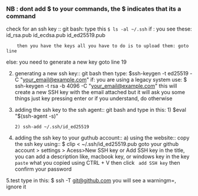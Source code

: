 ### NB : dont add $ to your commands, the $ indicates that its a command

check for an ssh key ::
git bash: type this
`$ ls -al ~/.ssh`
if :
you see these:
id_rsa.pub
id_ecdsa.pub
id_ed25519.pub

        then you have the keys all you have to do is to upload them: goto line

else:
you need to generate a new key
goto line 19

2.  generating a new ssh key::
    git bash then type:
    $ssh-keygen -t ed25519 -C "your_email@example.com"
    if:
    you are using a legacy system use:
    $ ssh-keygen -t rsa -b 4096 -C "your_email@example.com"
    this will create a new SSH key with the email attached
    but it will ask you some things just key pressing enter or if you understand, do otherwise

3.  adding the ssh key to the ssh agent::
    git bash and type in this: 1) $eval "$(ssh-agent -s)"

        2) ssh-add ~/.ssh/id_ed25519

4.  adding the ssh key to your guthub account::
    a) using the website::
    copy the ssh key using::
    $ clip < ~/.ssh/id_ed25519.pub
    goto your github account > settings > Acess>New SSH key or Add SSH key
    in the title, you can add a description like, macbook key, or windows key
    in the key `paste` what you copied using CTRL + V
    then click ` add SSH key`
    then confirm your password

5.test
type in this:
$ ssh -T git@github.com
you will see a warningm=, ignore it
